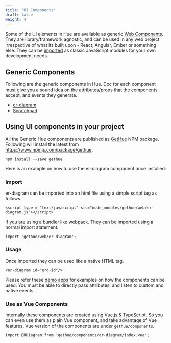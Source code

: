 ```yaml
---
title: "UI Components"
draft: false
weight: 4
---
```


Some of the UI elements in Hue are available as generic [Web Components](https://developer.mozilla.org/en-US/docs/Web/Web_Components). They are library/framework agnostic, and can be used in any web project irrespective of what its built upon - React, Angular, Ember or something else. They can be [imported](#using-hue-ui-components-in-your-project) as classic JavaScript modules for your own development needs.

## Generic Components

Following are the generic components in Hue. Doc for each component must give you a sound idea on the attributes/props that the components accept, and events they generate.

* [er-diagram](/developer/components/er-diagram)
* [Scratchpad](/developer/components/scratchpad)

## Using UI components in your project

All the Generic Hue components are published as [GetHue](/developer/gethue/) NPM package. Following will install the latest from https://www.npmjs.com/package/gethue.

    npm install --save gethue

Here is an example on how to use the er-diagram component once installed:

### Import

er-diagram can be imported into an html file using a simple script tag as follows.

    <script type = "text/javascript" src="node_modules/gethue/web/er-diagram.js"></script>

If you are using a bundler like webpack. They can be imported using a normal import statement.

    import 'gethue/web/er-diagram';

### Usage

Once imported they can be used like a native HTML tag.

    <er-diagram id="erd-id"/>

Please refer these [demo apps](https://github.com/cloudera/hue/tree/master/tools/examples/components) for examples on how the components can be used. You must be able to directly pass attributes, and listen to custom and native events.

### Use as Vue Components

Internally these components are created using Vue.js & TypeScript. So you can even use them as plain Vue component, and take advantage of Vue features. Vue version of the components are under `gethue/components`.

    import ERDiagram from 'gethue/components/er-diagram/index.vue';
